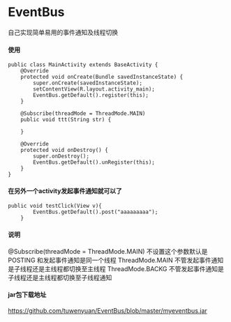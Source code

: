 # EventBus
自己实现简单易用的事件通知及线程切换


#### 使用

    public class MainActivity extends BaseActivity {
        @Override
        protected void onCreate(Bundle savedInstanceState) {
            super.onCreate(savedInstanceState);
            setContentView(R.layout.activity_main);
            EventBus.getDefault().register(this);
        }

        @Subscribe(threadMode = ThreadMode.MAIN)
        public void ttt(String str) {

        }

        @Override
        protected void onDestroy() {
            super.onDestroy();
            EventBus.getDefault().unRegister(this);
        }
    }
    
#### 在另外一个activity发起事件通知就可以了

    public void testClick(View v){
            EventBus.getDefault().post("aaaaaaaaa");
        }
        
#### 说明

@Subscribe(threadMode = ThreadMode.MAIN) 不设置这个参数默认是POSTING 和发起事件通知是同一个线程 ThreadMode.MAIN 不管发起事件通知是子线程还是主线程都切换至主线程  ThreadMode.BACKG 不管发起事件通知是子线程还是主线程都切换至子线程通知

#### jar包下载地址

https://github.com/tuwenyuan/EventBus/blob/master/myeventbus.jar
